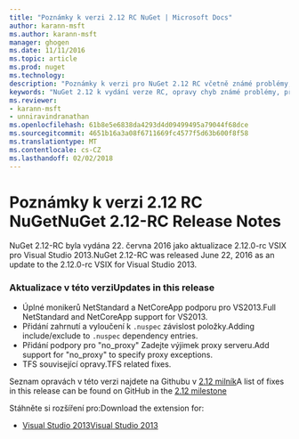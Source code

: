 ```yaml
---
title: "Poznámky k verzi 2.12 RC NuGet | Microsoft Docs"
author: karann-msft
ms.author: karann-msft
manager: ghogen
ms.date: 11/11/2016
ms.topic: article
ms.prod: nuget
ms.technology: 
description: "Poznámky k verzi pro NuGet 2.12 RC včetně známé problémy, opravy chyb, přidaných funkcí a chcete."
keywords: "NuGet 2.12 k vydání verze RC, opravy chyb známé problémy, přidat funkce, chcete"
ms.reviewer:
- karann-msft
- unniravindranathan
ms.openlocfilehash: 61b8e5e6838da4293d4d09499495a79044f68dce
ms.sourcegitcommit: 4651b16a3a08f6711669fc4577f5d63b600f8f58
ms.translationtype: MT
ms.contentlocale: cs-CZ
ms.lasthandoff: 02/02/2018
---
```

# <a name="nuget-212-rc-release-notes"></a><span data-ttu-id="5d6d9-104">Poznámky k verzi 2.12 RC NuGet</span><span class="sxs-lookup"><span data-stu-id="5d6d9-104">NuGet 2.12-RC Release Notes</span></span>

<span data-ttu-id="5d6d9-105">NuGet 2.12-RC byla vydána 22. června 2016 jako aktualizace 2.12.0-rc VSIX pro Visual Studio 2013.</span><span class="sxs-lookup"><span data-stu-id="5d6d9-105">NuGet 2.12-RC was released June 22, 2016 as an update to the 2.12.0-rc VSIX for Visual Studio 2013.</span></span>

### <a name="updates-in-this-release"></a><span data-ttu-id="5d6d9-106">Aktualizace v této verzi</span><span class="sxs-lookup"><span data-stu-id="5d6d9-106">Updates in this release</span></span>

* <span data-ttu-id="5d6d9-107">Úplné monikerů NetStandard a NetCoreApp podporu pro VS2013.</span><span class="sxs-lookup"><span data-stu-id="5d6d9-107">Full NetStandard  and NetCoreApp support for VS2013.</span></span>
* <span data-ttu-id="5d6d9-108">Přidání zahrnutí a vyloučení k `.nuspec` závislost položky.</span><span class="sxs-lookup"><span data-stu-id="5d6d9-108">Adding include/exclude to `.nuspec` dependency entries.</span></span>
* <span data-ttu-id="5d6d9-109">Přidání podpory pro "no_proxy" Zadejte výjimek proxy serveru.</span><span class="sxs-lookup"><span data-stu-id="5d6d9-109">Add support for "no_proxy" to specify proxy exceptions.</span></span>
* <span data-ttu-id="5d6d9-110">TFS související opravy.</span><span class="sxs-lookup"><span data-stu-id="5d6d9-110">TFS related fixes.</span></span>

<span data-ttu-id="5d6d9-111">Seznam opravách v této verzi najdete na Githubu v [2.12 milník](https://github.com/NuGet/Home/issues?q=milestone%3A2.12+is%3Aclosed)</span><span class="sxs-lookup"><span data-stu-id="5d6d9-111">A list of fixes in this release can be found on GitHub in the [2.12 milestone](https://github.com/NuGet/Home/issues?q=milestone%3A2.12+is%3Aclosed)</span></span>

<span data-ttu-id="5d6d9-112">Stáhněte si rozšíření pro:</span><span class="sxs-lookup"><span data-stu-id="5d6d9-112">Download the extension for:</span></span>

* [<span data-ttu-id="5d6d9-113">Visual Studio 2013</span><span class="sxs-lookup"><span data-stu-id="5d6d9-113">Visual Studio 2013</span></span>](https://dist.nuget.org/visualstudio-2013-vsix/v2.12.0-rc/NuGet.Tools.vsix)
